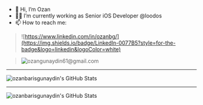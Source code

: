- 👋 Hi, I’m Ozan
- 🧑‍💻 I’m currently working as Senior iOS Developer @loodos
- 📫 How to reach me:

> ![https://www.linkedin.com/in/ozanbg/](https://img.shields.io/badge/LinkedIn-0077B5?style=for-the-badge&logo=linkedin&logoColor=white)

> ![ozangunaydin61@gmail.com](https://img.shields.io/badge/Gmail-D14836?style=for-the-badge&logo=gmail&logoColor=white)

---

<img src="https://github-readme-streak-stats.herokuapp.com/?user=ozanbarisgunaydin&theme=dark&hide_border=true" alt="ozanbarisgunaydin's GitHub Stats" />

---

<img src="https://github-readme-stats.vercel.app/api/top-langs/?username=ozanbarisgunaydin&theme=dark&show_icons=true&hide_border=true&layout=compact" alt="ozanbarisgunaydin's GitHub Stats" />

